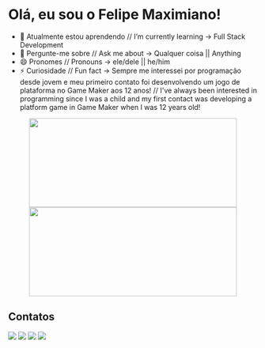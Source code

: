 <h1>Olá, eu sou o Felipe Maximiano!</h1>

- 🌱 Atualmente estou aprendendo // I’m currently learning -> Full Stack Development
- 💬 Pergunte-me sobre // Ask me about -> Qualquer coisa || Anything
- 😄 Pronomes // Pronouns -> ele/dele || he/him
- ⚡ Curiosidade // Fun fact -> Sempre me interessei por programação desde jovem e meu primeiro contato foi desenvolvendo um jogo de plataforma no Game Maker aos 12 anos! // I've always been interested in programming since I was a child and my first contact was developing a platform game in Game Maker when I was 12 years old!

<center>
<div>
<a href="https://github.com/FelipeMaximianoSilva?tab=repositories">
<img height="180em" width="420px" src="https://github-readme-stats.vercel.app/api?username=FelipeMaximianoSilva&show_icons=true&theme=gotham"/>
<img height="180em" width="420px" src="https://github-readme-stats.vercel.app/api/top-langs/?username=FelipeMaximianoSilva&layout=compact&theme=gotham"/></a>
</div>
</center
<br>
  
  <h2>Contatos</h2>

<div display="flex" flex-direction="row">
  <a href="google.com"><img src="https://img.shields.io/badge/WhatsApp-25D366?style=for-the-badge&logo=whatsapp&logoColor=white"></a>
  <a href="https://www.linkedin.com/in/felipe-maximiano-da-silva-999559185/"><img src="https://img.shields.io/badge/LinkedIn-0077B5?style=for-the-badge&logo=linkedin&logoColor=white"></a>
  <a href="https://github.com/FelipeMaximianoSilva"><img src="https://img.shields.io/badge/GitHub-100000?style=for-the-badge&logo=github&logoColor=white"></a>
  <a href="mailto:maximiano.felipesilva@gmail.com"><img src="https://img.shields.io/badge/Gmail-D14836?style=for-the-badge&logo=gmail&logoColor=white"></a>
</div>
